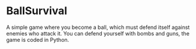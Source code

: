 # BallSurvival
A simple game where you become a ball, which must defend itself against enemies who attack it. You can defend yourself with bombs and guns, the game is coded in Python.
